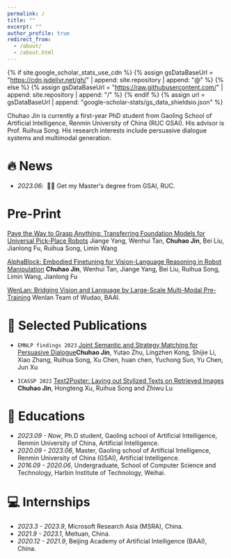 ```yaml
---
permalink: /
title: ""
excerpt: ""
author_profile: true
redirect_from: 
  - /about/
  - /about.html
---
```


{% if site.google_scholar_stats_use_cdn %}
{% assign gsDataBaseUrl = "https://cdn.jsdelivr.net/gh/" | append: site.repository | append: "@" %}
{% else %}
{% assign gsDataBaseUrl = "https://raw.githubusercontent.com/" | append: site.repository | append: "/" %}
{% endif %}
{% assign url = gsDataBaseUrl | append: "google-scholar-stats/gs_data_shieldsio.json" %}

<span class='anchor' id='about-me'></span>
Chuhao Jin is currently a first-year PhD student from Gaoling School of Artificial Intelligence, Renmin University of China (RUC GSAI). His advisor is Prof. Ruihua Song. His research interests include persuasive dialogue systems and multimodal generation.

 <!-- <a href='https://scholar.google.com/citations?user=DhtAFkwAAAAJ'>google scholar citations <strong><span id='total_cit'>130+</span></strong></a> (You can also use google scholar badge <a href='https://scholar.google.com/citations?user=DhtAFkwAAAAJ'><img src="https://img.shields.io/endpoint?url={{ url | url_encode }}&logo=Google%20Scholar&labelColor=f6f6f6&color=9cf&style=flat&label=citations"></a>). -->


# 🔥 News
- *2023.06*: &nbsp;🎉🎉 Get my Master's degree from GSAI, RUC. 

<!-- - *2022.02*: &nbsp;🎉🎉 Lorem ipsum dolor sit amet, consectetur adipiscing elit. Vivamus ornare aliquet ipsum, ac tempus justo dapibus sit amet.  -->

# Pre-Print
[Pave the Way to Grasp Anything: Transferring Foundation Models for Universal Pick-Place Robots](https://arxiv.org/abs/2306.05716) Jiange Yang, Wenhui Tan, **Chuhao Jin**, Bei Liu, Jianlong Fu, Ruihua Song, Limin Wang

[AlphaBlock: Embodied Finetuning for Vision-Language Reasoning in Robot Manipulation](https://arxiv.org/abs/2305.18898) **Chuhao Jin**, Wenhui Tan, Jiange Yang, Bei Liu, Ruihua Song, Limin Wang, Jianlong Fu

[WenLan: Bridging Vision and Language by Large-Scale Multi-Modal Pre-Training](https://arxiv.org/abs/2103.06561) Wenlan Team of Wudao, BAAI.

# 📝 Selected Publications 

<!-- <div class='paper-box'><div class='paper-box-image'><div><div class="badge">CVPR 2016</div><img src='images/500x300.png' alt="sym" width="100%"></div></div>
<div class='paper-box-text' markdown="1">

[Deep Residual Learning for Image Recognition](https://openaccess.thecvf.com/content_cvpr_2016/papers/He_Deep_Residual_Learning_CVPR_2016_paper.pdf)

**Kaiming He**, Xiangyu Zhang, Shaoqing Ren, Jian Sun

[**Project**](https://scholar.google.com/citations?view_op=view_citation&hl=zh-CN&user=DhtAFkwAAAAJ&citation_for_view=DhtAFkwAAAAJ:ALROH1vI_8AC) <strong><span class='show_paper_citations' data='DhtAFkwAAAAJ:ALROH1vI_8AC'></span></strong>
- Lorem ipsum dolor sit amet, consectetur adipiscing elit. Vivamus ornare aliquet ipsum, ac tempus justo dapibus sit amet. 
</div>
</div> -->

- ``EMNLP findings 2023`` [Joint Semantic and Strategy Matching for Persuasive Dialogue](https://aclanthology.org/2023.findings-emnlp.276/)**Chuhao Jin**, Yutao Zhu, Lingzhen Kong, Shijie Li, Xiao Zhang, Ruihua Song, Xu Chen, huan chen, Yuchong Sun, Yu Chen, Jun Xu

- ``ICASSP 2022`` [Text2Poster: Laying out Stylized Texts on Retrieved Images](https://ieeexplore.ieee.org/abstract/document/9747465) **Chuhao Jin**, Hongteng Xu, Ruihua Song and Zhiwu Lu

# 📖 Educations
- *2023.09 - Now*, Ph.D student, Gaoling school of Artificial Intelligence, Renmin University of China, Artificial Intelligence. 
- *2020.09 - 2023.06*, Master, Gaoling school of Artificial Intelligence, Renmin University of China (GSAI), Artificial Intelligence. 
- *2016.09 - 2020.06*, Undergraduate, School of Computer Science and Technology, Harbin Institute of Technology, Weihai. 


# 💻 Internships
- *2023.3 - 2023.9*, Microsoft Research Asia (MSRA), China.
- *2021.9 - 2023.1*, Meituan, China.
- *2020.12 - 2021.9*, Beijing Academy of Artificial Intelligence (BAAI), China.